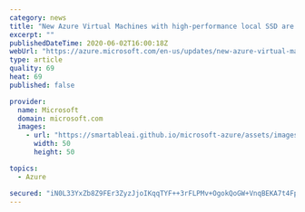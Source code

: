 ```yaml
---
category: news
title: "New Azure Virtual Machines with high-performance local SSD are now generally available "
excerpt: ""
publishedDateTime: 2020-06-02T16:00:18Z
webUrl: "https://azure.microsoft.com/en-us/updates/new-azure-virtual-machines-with-highperformance-local-ssd-are-now-generally-available/"
type: article
quality: 69
heat: 69
published: false

provider:
  name: Microsoft
  domain: microsoft.com
  images:
    - url: "https://smartableai.github.io/microsoft-azure/assets/images/organizations/microsoft.com-50x50.jpg"
      width: 50
      height: 50

topics:
  - Azure

secured: "iN0L33YxZb8Z9FEr3ZyzJjoIKqqTYF++3rFLPMv+OgokQoGW+VnqBEKA7t4Fp44Cg0S5KEPzRPbs0J7l8HQP55VadfyBN3+c/NPbTx72JmSR6lWyPM2GNrEiiqQmG+cMkrGfT0ro5dq5vfKroLSIU6dV2Kn8qdPcbwOgzGKdFBfatCr9jRf0JVAM2CnMmmBgWmxcJSIeslRQdf2CIg7AYyZ8Xhfa+E2EySxcOlfIU+YRYac1SjF5EW5Nefrelw3lCLUlHyL6nutrawZHXSv3UPmZwhU8XiwRnal6texHTlpkj0pjHq19eftRwIGQotZdHUTH+VIz3Ssjx6sL98NxRg==;nr8NJ/QImgec0b0+a7ZZhw=="
---
```


